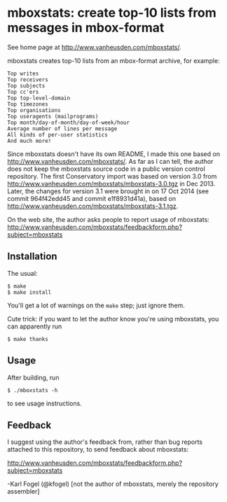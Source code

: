 mboxstats: create top-10 lists from messages in mbox-format
===========================================================

See home page at http://www.vanheusden.com/mboxstats/.

mboxstats creates top-10 lists from an mbox-format archive, for
example:

    Top writes
    Top receivers
    Top subjects
    Top cc'ers
    Top top-level-domain
    Top timezones
    Top organisations
    Top useragents (mailprograms)
    Top month/day-of-month/day-of-week/hour
    Average number of lines per message
    All kinds of per-user statistics
    And much more! 

Since mboxstats doesn't have its own README, I made this one based on
http://www.vanheusden.com/mboxstats/.  As far as I can tell, the
author does not keep the mboxstats source code in a public version
control repository.  The first Conservatory import was based on
version 3.0 from http://www.vanheusden.com/mboxstats/mboxstats-3.0.tgz
in Dec 2013.  Later, the changes for version 3.1 were brought in on 
17 Oct 2014 (see commit 964f42edd45 and commit e1f8931d41a), based on
http://www.vanheusden.com/mboxstats/mboxstats-3.1.tgz.

On the web site, the author asks people to report usage of mboxstats:
http://www.vanheusden.com/mboxstats/feedbackform.php?subject=mboxstats

Installation
------------

The usual:

    $ make
    $ make install

You'll get a lot of warnings on the `make` step; just ignore them.

Cute trick: if you want to let the author know you're using mboxstats,
you can apparently run

    $ make thanks

Usage
-----

After building, run

    $ ./mboxstats -h

to see usage instructions.

Feedback
--------

I suggest using the author's feedback from, rather than bug reports
attached to this repository, to send feedback about mboxstats:

  http://www.vanheusden.com/mboxstats/feedbackform.php?subject=mboxstats

-Karl Fogel (@kfogel)
 [not the author of mboxstats, merely the repository assembler]
